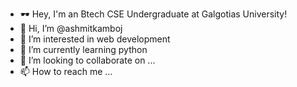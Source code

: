 - 🕶️ Hey, I'm an Btech CSE Undergraduate at Galgotias University!
- 👋 Hi, I’m @ashmitkamboj
- 👀 I’m interested in web development
- 🌱 I’m currently learning python
- 💞️ I’m looking to collaborate on ...
- 📫 How to reach me ...

<!---
ashmitkamboj/ashmitkamboj is a ✨ special ✨ repository because its `README.md` (this file) appears on your GitHub profile.
You can click the Preview link to take a look at your changes.
--->
